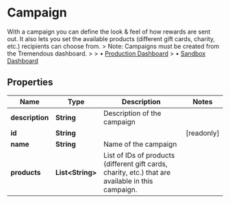 

# Campaign

With a campaign you can define the look & feel of how rewards are sent out. It also lets you set the available products (different gift cards, charity, etc.) recipients can choose from.  > Note: Campaigns must be created from the Tremendous dashboard. > > • [Production Dashboard](https://app.tremendous.com) > • [Sandbox Dashboard](https://app.testflight.tremendous.com/) 

## Properties

| Name | Type | Description | Notes |
|------------ | ------------- | ------------- | -------------|
|**description** | **String** | Description of the campaign |  |
|**id** | **String** |  |  [readonly] |
|**name** | **String** | Name of the campaign |  |
|**products** | **List&lt;String&gt;** | List of IDs of products (different gift cards, charity, etc.) that are available in this campaign.  |  |



